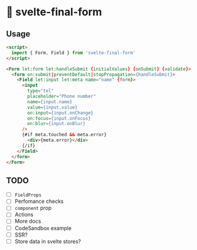 # 🏁 svelte-final-form

## Usage

```html
<script>
  import { Form, Field } from 'svelte-final-form'
</script>

<Form let:form let:handleSubmit {initialValues} {onSubmit} {validate}>
  <form on:submit|preventDefault|stopPropagation={handleSubmit}>
    <Field let:input let:meta name="name" {form}>
      <input
        type="tel"
        placeholder="Phone number"
        name={input.name}
        value={input.value}
        on:input={input.onChange}
        on:focus={input.onFocus}
        on:blur={input.onBlur}
      />
      {#if meta.touched && meta.error}
        <div>{meta.error}</div>
      {/if}
    </Field>
  </form>
</Form>

```

## TODO

* [ ] `FieldProps`
* [ ] Perfomance checks
* [ ] `component` prop
* [ ] Actions
* [ ] More docs
* [ ] CodeSandbox example
* [ ] SSR?
* [ ] Store data in svelte stores?
